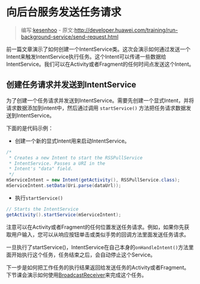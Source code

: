 # 向后台服务发送任务请求

> 编写:[kesenhoo](https://github.com/kesenhoo) - 原文:<http://developer.huawei.com/training/run-background-service/send-request.html>

前一篇文章演示了如何创建一个IntentService类。这次会演示如何通过发送一个Intent来触发IntentService执行任务。这个Intent可以传递一些数据给IntentService。我们可以在Activity或者Fragment的任何时间点发送这个Intent。

## 创建任务请求并发送到IntentService

为了创建一个任务请求并发送到IntentService。需要先创建一个显式Intent，并将请求数据添加到intent中，然后通过调用
`startService()` 方法把任务请求数据发送到IntentService。

下面的是代码示例：

* 创建一个新的显式Intent用来启动IntentService。

```java
/*
 * Creates a new Intent to start the RSSPullService
 * IntentService. Passes a URI in the
 * Intent's "data" field.
 */
mServiceIntent = new Intent(getActivity(), RSSPullService.class);
mServiceIntent.setData(Uri.parse(dataUrl));
```

<!-- More -->

* 执行`startService()`

```java
// Starts the IntentService
getActivity().startService(mServiceIntent);
```

注意可以在Activity或者Fragment的任何位置发送任务请求。例如，如果你先获取用户输入，您可以从响应按钮单击或类似手势的回调方法里面发送任务请求。

一旦执行了startService()，IntentService在自己本身的`onHandleIntent()`方法里面开始执行这个任务，任务结束之后，会自动停止这个Service。

下一步是如何把工作任务的执行结果返回给发送任务的Activity或者Fragment。下节课会演示如何使用[BroadcastReceiver](http://developer.huawei.com/reference/ohos/content/BroadcastReceiver.html)来完成这个任务。
